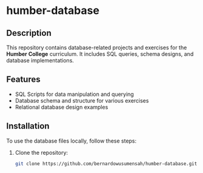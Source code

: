 # humber-database

## **Description**

This repository contains database-related projects and exercises for the **Humber College** curriculum. It includes SQL queries, schema designs, and database implementations.

## **Features**

- SQL Scripts for data manipulation and querying
- Database schema and structure for various exercises
- Relational database design examples

## **Installation**

To use the database files locally, follow these steps:

1. Clone the repository:

   ```bash
   git clone https://github.com/bernardowusumensah/humber-database.git
